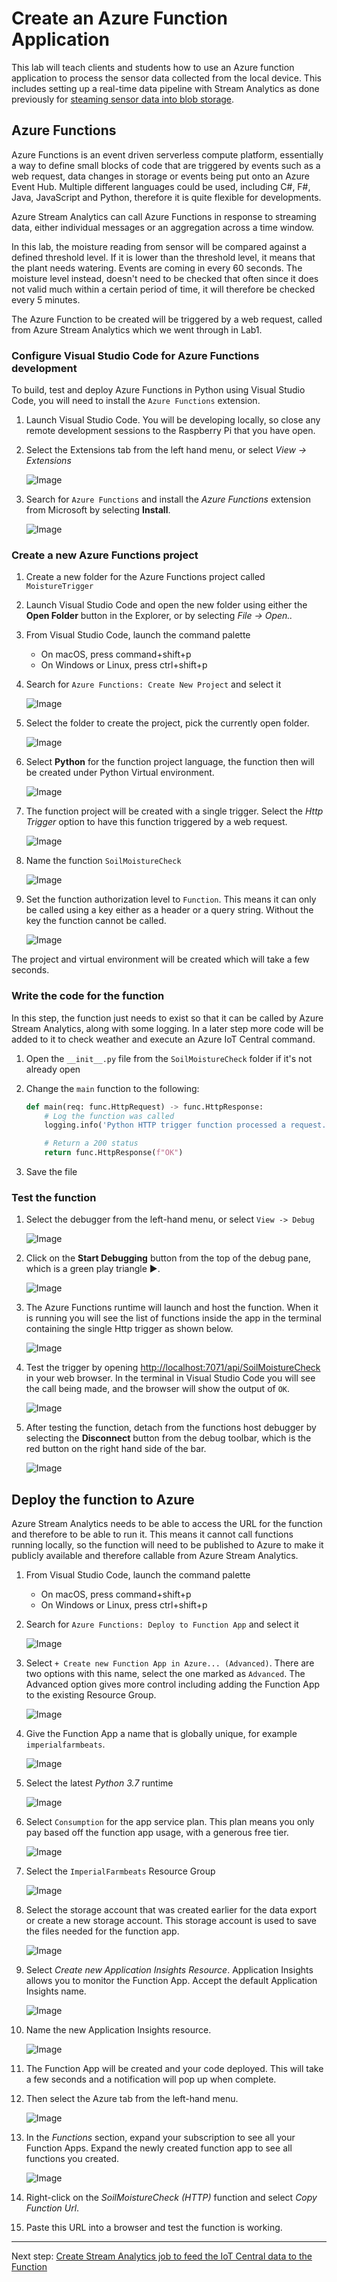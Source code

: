 # Create an Azure Function Application

This lab will teach clients and students how to use an Azure function application to process the sensor data collected from the local device. This includes setting up a real-time data pipeline with Stream Analytics as done previously for [steaming sensor data into blob storage](../../Lab1_MonitorYourPlant/IoTCentral/Create_stream_analytics.md).

## Azure Functions

Azure Functions is an event driven serverless compute platform, essentially a way to define small blocks of code that are triggered by events such as a web request, data changes in storage or events being put onto an Azure Event Hub. Multiple different languages could be used, including C#, F#, Java, JavaScript and Python, therefore it is quite flexible for developments.

Azure Stream Analytics can call Azure Functions in response to streaming data, either individual messages or an aggregation across a time window.
 
In this lab, the moisture reading from sensor will be compared against a defined threshold level. If it is lower than the threshold level, it means that the plant needs watering. Events are coming in every 60 seconds. The moisture level instead, doesn't need to be checked that often since it does not valid much within a certain period of time, it will therefore be checked every 5 minutes.

The Azure Function to be created will be triggered by a web request, called from Azure Stream Analytics which we went through in Lab1.

### Configure Visual Studio Code for Azure Functions development

To build, test and deploy Azure Functions in Python using Visual Studio Code, you will need to install the `Azure Functions` extension.

1. Launch Visual Studio Code. You will be developing locally, so close any remote development sessions to the Raspberry Pi that you have open.

1. Select the Extensions tab from the left hand menu, or select *View -> Extensions*

   ![Image](media/azurefunctionmedia/toolbar.png)

1. Search for `Azure Functions` and install the *Azure Functions* extension from Microsoft by selecting **Install**.

   ![Image](media/azurefunctionmedia/auzurefun.png)

### Create a new Azure Functions project

1. Create a new folder for the Azure Functions project called `MoistureTrigger`

1. Launch Visual Studio Code and open the new folder using either the **Open Folder** button in the Explorer, or by selecting *File -> Open..*

1. From Visual Studio Code, launch the command palette

   * On macOS, press command+shift+p
   * On Windows or Linux, press ctrl+shift+p

1. Search for `Azure Functions: Create New Project` and select it

   ![Image](media/azurefunctionmedia/createnewfun.png)

1. Select the folder to create the project, pick the currently open folder.

   ![Image](media/azurefunctionmedia/selectfolder.png)

1. Select **Python** for the function project language, the function then will be created under Python Virtual environment.

   ![Image](media/azurefunctionmedia/selectlangua.png)

1. The function project will be created with a single trigger. Select the *Http Trigger* option to have this function triggered by a web request.

   ![Image](media/azurefunctionmedia/httptemplate.png)

1. Name the function `SoilMoistureCheck`

   ![Image](media/azurefunctionmedia/funcname.png)

1. Set the function authorization level to `Function`. This means it can only be called using a key either as a header or a query string. Without the key the function cannot be called.

   ![Image](media/azurefunctionmedia/autolevel.png)

The project and virtual environment will be created which will take a few seconds.

### Write the code for the function

In this step, the function just needs to exist so that it can be called by Azure Stream Analytics, along with some logging. In a later step more code will be added to it to check weather and execute an Azure IoT Central command.

1. Open the `__init__.py` file from the `SoilMoistureCheck` folder if it's not already open

1. Change the `main` function to the following:

    ```python
    def main(req: func.HttpRequest) -> func.HttpResponse:
        # Log the function was called
        logging.info('Python HTTP trigger function processed a request.')

        # Return a 200 status
        return func.HttpResponse(f"OK")
    ```

1. Save the file

### Test the function


1. Select the debugger from the left-hand menu, or select `View -> Debug`

   ![Image](media/azurefunctionmedia/debugtoolbar.png)

1. Click on the **Start Debugging** button from the top of the debug pane, which is a green play triangle ▶️.

   ![Image](media/azurefunctionmedia/startdebug.png)

1. The Azure Functions runtime will launch and host the function. When it is running you will see the list of functions inside the app in the terminal containing the single Http trigger as shown below.

   ![Image](media/azurefunctionmedia/httptrigger.png)

1. Test the trigger by opening [http://localhost:7071/api/SoilMoistureCheck](http://localhost:7071/api/SoilMoistureCheck) in your web browser. In the terminal in Visual Studio Code you will see the call being made, and the browser will show the output of `OK`.

   ![Image](media/azurefunctionmedia/testtrigger.png)

1. After testing the function, detach from the functions host debugger by selecting the **Disconnect** button from the debug toolbar, which is the red button on the right hand side of the bar.

   ![Image](media/azurefunctionmedia/disconnectdebug.png)


## Deploy the function to Azure

Azure Stream Analytics needs to be able to access the URL for the function and therefore to be able to run it. This means it cannot call functions running locally, so the function will need to be published to Azure to make it publicly available and therefore callable from Azure Stream Analytics.

1. From Visual Studio Code, launch the command palette

   * On macOS, press command+shift+p
   * On Windows or Linux, press ctrl+shift+p

1. Search for `Azure Functions: Deploy to Function App` and select it

   ![Image](media/azurefunctionmedia/startdeploy.png)

1. Select `+ Create new Function App in Azure... (Advanced)`. There are two options with this name, select the one marked as `Advanced`. The Advanced option gives more control including adding the Function App to the existing Resource Group.

   ![Image](media/azurefunctionmedia/advanceazureapp.png)

1. Give the Function App a name that is globally unique, for example `imperialfarmbeats`.

   ![Image](media/azurefunctionmedia/namefuncapp.png)

1. Select the latest *Python 3.7* runtime

   ![Image](media/azurefunctionmedia/appruntime.png)

1. Select `Consumption` for the app service plan. This plan means you only pay based off the function app usage, with a generous free tier.

   ![Image](media/azurefunctionmedia/hostingplan.png)

1. Select the `ImperialFarmbeats` Resource Group

   ![Image](media/azurefunctionmedia/resourcegroup.png)

1. Select the storage account that was created earlier for the data export or create a new storage account. This storage account is used to save the files needed for the function app.

   ![Image](media/azurefunctionmedia/storageacc.png)

1. Select *Create new Application Insights Resource*. Application Insights allows you to monitor the Function App. Accept the default Application Insights name.

   ![Image](media/azurefunctionmedia/appinsights.png)
   
1. Name the new Application Insights resource.

   ![Image](media/azurefunctionmedia/insightsresource.png)

1. The Function App will be created and your code deployed. This will take a few seconds and a notification will pop up when complete.

1. Then select the Azure tab from the left-hand menu.

   ![Image](media/azurefunctionmedia/azurefunctoolbar.png)

1. In the *Functions* section, expand your subscription to see all your Function Apps. Expand the newly created function app to see all functions you created.

   ![Image](media/azurefunctionmedia/funcapp.png)

1. Right-click on the *SoilMoistureCheck (HTTP)* function and select *Copy Function Url*.

1. Paste this URL into a browser and test the function is working.

-------------

Next step: [Create Stream Analytics job to feed the IoT Central data to the Function](Create_stream_analytics.md)
